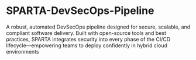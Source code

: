 # SPARTA-DevSecOps-Pipeline
A robust, automated DevSecOps pipeline designed for secure, scalable, and compliant software delivery. Built with open-source tools and best practices, SPARTA integrates security into every phase of the CI/CD lifecycle—empowering teams to deploy confidently in hybrid cloud environments

